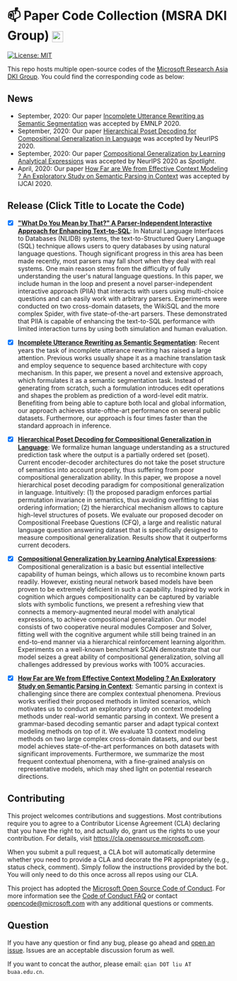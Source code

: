 # :mailbox: Paper Code Collection (MSRA DKI Group) <img src="https://img-prod-cms-rt-microsoft-com.akamaized.net/cms/api/am/imageFileData/RE1Mu3b?ver=5c31" height="25" align=center>

[![License: MIT](https://img.shields.io/badge/License-MIT-yellow.svg)](https://opensource.org/licenses/MIT)


This repo hosts multiple open-source codes of the [Microsoft Research Asia DKI Group](https://www.microsoft.com/en-us/research/opportunity/data-analytics-intern-msra-dki/). You could find the corresponding code as below:

## News

- September, 2020: Our paper [Incomplete Utterance Rewriting as Semantic Segmentation](https://arxiv.org/abs/2009.13166) was accepted by EMNLP 2020.
- September, 2020: Our paper [Hierarchical Poset Decoding for Compositional Generalization in Language](https://arxiv.org/abs/2010.07792) was accepted by NeurIPS 2020.
- September, 2020: Our paper [Compositional Generalization by Learning Analytical Expressions](https://arxiv.org/abs/2006.10627) was accepted by NeurIPS 2020 as *Spotlight*.
- April, 2020: Our paper [How Far are We from Effective Context Modeling ? An Exploratory Study on Semantic Parsing in Context](https://arxiv.org/abs/2002.00652) was accepted by IJCAI 2020.

## Release (Click Title to Locate the Code)

- [x] **["What Do You Mean by That?" A Parser-Independent Interactive Approach for Enhancing Text-to-SQL](interactive_text_to_sql)**: In Natural Language Interfaces to Databases (NLIDB) systems, the text-to-Structured Query Language (SQL) technique allows users to query databases by using natural language questions. Though significant progress in this area has been made recently, most parsers may fall short when they deal with real systems. One main reason stems from the difficulty of fully understanding the user's natural language questions. In this paper, we include human in the loop and present a novel parser-independent interactive approach (PIIA) that interacts with users using multi-choice questions and can easily work with arbitrary parsers. Experiments were conducted on two cross-domain datasets, the WikiSQL and the more complex Spider, with five state-of-the-art parsers. These demonstrated that PIIA is capable of enhancing the text-to-SQL performance with limited interaction turns by using both simulation and human evaluation.
- [x] **[Incomplete Utterance Rewriting as Semantic Segmentation](incomplete_utterance_rewriting)**: Recent years the task of incomplete utterance rewriting has raised a large attention. Previous works usually shape it as a machine translation task and employ sequence to sequence based architecture with copy mechanism. In this paper, we present a novel and extensive approach, which formulates it as a semantic segmentation task. Instead of generating from scratch, such a formulation introduces edit operations and shapes the problem as prediction of a word-level edit matrix. Benefiting from being able to capture both local and global information, our approach achieves state-ofthe-art performance on several public datasets. Furthermore, our approach is four times faster than the standard approach in inference.
- [x] **[Hierarchical Poset Decoding for Compositional Generalization in Language](poset_decoding)**: We formalize human language understanding as a structured prediction task where the output is a partially ordered set (poset). Current encoder-decoder architectures do not take the poset structure of semantics into account properly, thus suffering from poor compositional generalization ability. In this paper, we propose a novel hierarchical poset decoding paradigm for compositional generalization in language. Intuitively: (1) the proposed paradigm enforces partial permutation invariance in semantics, thus avoiding overfitting to bias ordering information; (2) the hierarchical mechanism allows to capture high-level structures of posets. We evaluate our proposed decoder on Compositional Freebase Questions (CFQ), a large and realistic natural language question answering dataset that is specifically designed to measure compositional generalization. Results show that it outperforms current decoders.
- [x] **[Compositional Generalization by Learning Analytical Expressions](compositional_generalization)**: Compositional generalization is a basic but essential intellective capability of human beings, which allows us to recombine known parts readily. However, existing neural network based models have been proven to be extremely deficient in such a capability. Inspired by work in cognition which argues compositionality can be captured by variable slots with symbolic functions, we present a refreshing view that connects a memory-augmented neural model with analytical expressions, to achieve compositional generalization. Our model consists of two cooperative neural modules Composer and Solver, fitting well with the cognitive argument while still being trained in an end-to-end manner via a hierarchical reinforcement learning algorithm. Experiments on a well-known benchmark SCAN demonstrate that our model seizes a great ability of compositional generalization, solving all challenges addressed by previous works with 100% accuracies.
- [x] **[How Far are We from Effective Context Modeling ? An Exploratory Study on Semantic Parsing in Context](semantic_parsing_in_context)**: Semantic parsing in context is challenging since there are complex contextual phenomena. Previous works verified their proposed methods in limited scenarios, which motivates us to conduct an exploratory study on context modeling methods under real-world semantic parsing in context. We present a grammar-based decoding semantic parser and adapt typical context modeling methods on top of it. We evaluate 13 context modeling methods on two large complex cross-domain datasets, and our best model achieves state-of-the-art performances on both datasets with significant improvements. Furthermore, we summarize the most frequent contextual phenomena, with a fine-grained analysis on representative models, which may shed light on potential research directions.


## Contributing

This project welcomes contributions and suggestions.  Most contributions require you to agree to a
Contributor License Agreement (CLA) declaring that you have the right to, and actually do, grant us
the rights to use your contribution. For details, visit https://cla.opensource.microsoft.com.

When you submit a pull request, a CLA bot will automatically determine whether you need to provide
a CLA and decorate the PR appropriately (e.g., status check, comment). Simply follow the instructions
provided by the bot. You will only need to do this once across all repos using our CLA.

This project has adopted the [Microsoft Open Source Code of Conduct](https://opensource.microsoft.com/codeofconduct/).
For more information see the [Code of Conduct FAQ](https://opensource.microsoft.com/codeofconduct/faq/) or
contact [opencode@microsoft.com](mailto:opencode@microsoft.com) with any additional questions or comments.

## Question

If you have any question or find any bug, please go ahead and [open an issue](https://github.com/microsoft/ContextualSP/issues). Issues are an acceptable discussion forum as well.

If you want to concat the author, please email: `qian DOT liu AT buaa.edu.cn`.
